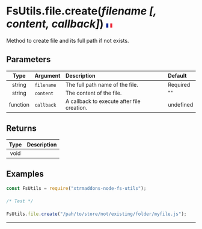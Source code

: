 # FsUtils.file.create(_filename [, content, callback]_) [![fr-FR](https://github.com/shim-sao/XtrmAddons-Batch/blob/master/MySQLBatchBackup/images/france-flag-icon-16.png)](create.fr-FR.md)

Method to create file and its full path if not exists.

## Parameters

| Type   | Argument | Description | Default |
|:------:| :--------| :-----------|:-------|
| string | `filename` | The full path name of the file.| Required |
| string | `content` | The content of the file. | "" |
| function | `callback` | A callback to execute after file creation. | undefined |

## Returns

| Type   | Description |
|:------:| :-----------|
| void | |

## Examples

```js
const FsUtils = require("xtrmaddons-node-fs-utils");

/* Test */

FsUtils.file.create("/pah/to/store/not/existing/folder/myfile.js");

```

---